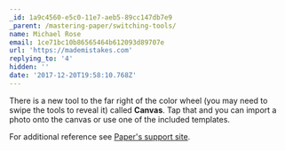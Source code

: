 ```yaml
---
_id: 1a9c4560-e5c0-11e7-aeb5-89cc147db7e9
_parent: /mastering-paper/switching-tools/
name: Michael Rose
email: 1ce71bc10b86565464b612093d89707e
url: 'https://mademistakes.com'
replying_to: '4'
hidden: ''
date: '2017-12-20T19:58:10.768Z'
---
```


There is a new tool to the far right of the color wheel (you may need to swipe
the tools to reveal it) called **Canvas**. Tap that and you can import a photo
onto the canvas or use one of the included templates.

For additional reference see
[Paper's support site](https://wetransfer.zendesk.com/hc/en-us/articles/360001333846-Canvas-Drawing-Tools).
